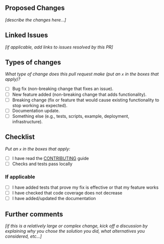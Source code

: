 ## Proposed Changes

_[describe the changes here...]_

## Linked Issues

_[if applicable, add links to issues resolved by this PR]_

## Types of changes

_What type of change does this pull request make (put an `x` in the boxes that apply)?_

- [ ] Bug fix (non-breaking change that fixes an issue).
- [ ] New feature added (non-breaking change that adds functionality).
- [ ] Breaking change (fix or feature that would cause existing functionality to stop working as expected).
- [ ] Documentation update.
- [ ] Something else (e.g., tests, scripts, example, deployment, infrastructure).

## Checklist

_Put an `x` in the boxes that apply:_

- [ ] I have read the [CONTRIBUTING](https://github.com/fetchai/fetch-wallet/blob/main/CONTRIBUTING.md) guide
- [ ] Checks and tests pass locally

### If applicable

- [ ] I have added tests that prove my fix is effective or that my feature works
- [ ] I have checked that code coverage does not decrease
- [ ] I have added/updated the documentation

## Further comments

_[if this is a relatively large or complex change, kick off a discussion by explaining why you chose the solution you did, what alternatives you considered, etc...]_
